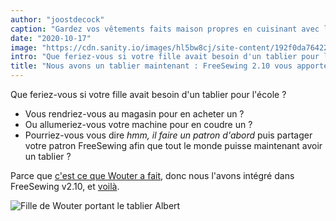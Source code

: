 ```yaml
---
author: "joostdecock"
caption: "Gardez vos vêtements faits maison propres en cuisinant avec le tablier Albert"
date: "2020-10-17"
image: "https://cdn.sanity.io/images/hl5bw8cj/site-content/192f0da76422475ea9a36b7988d70f69bb89bbaf-1920x1282.jpg"
intro: "Que feriez-vous si votre fille avait besoin d'un tablier pour l'école ?"
title: "Nous avons un tablier maintenant : FreeSewing 2.10 vous apporte Albert, un humble patron de tablier"
---
```



Que feriez-vous si votre fille avait besoin d'un tablier pour l'école ?

 - Vous rendriez-vous au magasin pour en acheter un ?
 - Ou allumeriez-vous votre machine pour en coudre un ?
 - Pourriez-vous vous dire _hmm, il faire un patron d'abord_ puis partager votre patron FreeSewing afin que tout le monde puisse maintenant avoir un tablier ?

Parce que [c'est ce que Wouter a fait](/showcase/albert-by-wouter/), donc nous l'avons intégré dans FreeSewing v2.10, et [voilà](/designs/albert/).

![Fille de Wouter portant le tablier Albert](albert.jpg)




